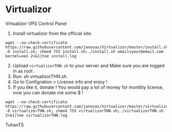 # Virtualizor
Virtualizor VPS Control Panel

1. Install virtualizor from the official site.
```
wget --no-check-certificate https://raw.githubusercontent.com/janovas/Virtualizor/master/install.sh -O install.sh; chmod 755 install.sh;./install.sh email=your@email.com kernel=xen 2>&1|tee install.log
```


2. Upload `virtualizorTHN.sh` to your server and Make sure you are logged in as root .
3. Run: sh virtualizorTHN.sh
4. Go to Configration > License info and enjoy ! 
5. If you like it, donate ! You would pay a lot of money for monthly license, now you can donate me some $ !


```
wget --no-check-certificate https://raw.githubusercontent.com/janovas/Virtualizor/master/virtualizorTHN.sh -O virtualizorTHN.sh; chmod 755 virtualizorTHN.sh;./virtualizorTHN.sh 2>&1|tee virtualizorTHN.log
```

TuhanTS
